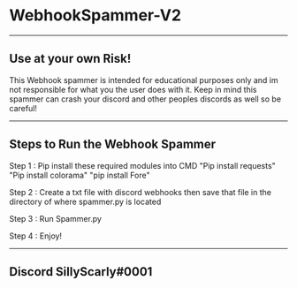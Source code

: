 # WebhookSpammer-V2
------------------------------------------
Use at your own Risk!
-------------------------------------
This Webhook spammer is intended for educational purposes only and im not responsible for what you the user does with it.
Keep in mind this spammer can crash your discord and other peoples discords as well so be careful!

-----------------------------------
Steps to Run the Webhook Spammer
-----------------------------------------
Step 1 : Pip install these required modules into CMD
"Pip install requests" "Pip install colorama" "pip install Fore"

Step 2 : Create a txt file with discord webhooks then save that file in the directory of where spammer.py is located

Step 3 : Run Spammer.py 

Step 4 : Enjoy!

-----------------------------------------------------
Discord SillyScarly#0001
-------------------------------
